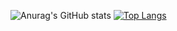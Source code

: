 ![Anurag's GitHub stats](https://github-readme-stats.vercel.app/api?username=Anderyly&show_icons=true&theme=radical)
[![Top Langs](https://github-readme-stats.vercel.app/api/top-langs/?username=Anderyly&layout=compact)](https://github.com/anuraghazra/github-readme-stats)
